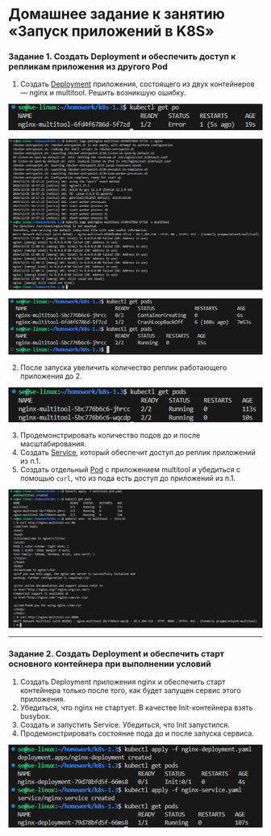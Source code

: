 # Домашнее задание к занятию «Запуск приложений в K8S»

### Задание 1. Создать Deployment и обеспечить доступ к репликам приложения из другого Pod

1. Создать [Deployment](https://github.com/SeNike/k8s-1.3/blob/main/deployment.yaml) приложения, состоящего из двух контейнеров — nginx и multitool. Решить возникшую ошибку.

![IMG](https://github.com/SeNike/Study_24/blob/main/k8s/1.3/1.png)

![IMG](https://github.com/SeNike/Study_24/blob/main/k8s/1.3/2.png)

![IMG](https://github.com/SeNike/Study_24/blob/main/k8s/1.3/3.png)

2. После запуска увеличить количество реплик работающего приложения до 2.

![IMG](https://github.com/SeNike/Study_24/blob/main/k8s/1.3/4.png)

3. Продемонстрировать количество подов до и после масштабирования.
4. Создать [Service](https://github.com/SeNike/k8s-1.3/blob/main/nginx-multitool-service.yaml), который обеспечит доступ до реплик приложений из п.1.
5. Создать отдельный [Pod](https://github.com/SeNike/k8s-1.3/blob/main/multitool-pod.yaml) с приложением multitool и убедиться с помощью `curl`, что из пода есть доступ до приложений из п.1.

![IMG](https://github.com/SeNike/Study_24/blob/main/k8s/1.3/5.png)

------

### Задание 2. Создать Deployment и обеспечить старт основного контейнера при выполнении условий

1. Создать Deployment приложения nginx и обеспечить старт контейнера только после того, как будет запущен сервис этого приложения.
2. Убедиться, что nginx не стартует. В качестве Init-контейнера взять busybox.
3. Создать и запустить Service. Убедиться, что Init запустился.
4. Продемонстрировать состояние пода до и после запуска сервиса.

![IMG](https://github.com/SeNike/Study_24/blob/main/k8s/1.3/6.png)

